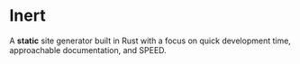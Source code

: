 # Inert

A **static** site generator built in Rust with a focus on quick development time, approachable documentation, and SPEED.

